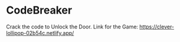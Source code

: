 # CodeBreaker
Crack the code to Unlock the Door.
Link for the Game: https://clever-lollipop-02b54c.netlify.app/
